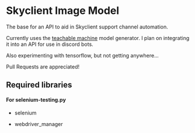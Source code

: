 # Skyclient Image Model

The base for an API to aid in Skyclient support channel automation.

Currently uses the [teachable machine](https://teachablemachine.withgoogle.com/train/image) model generator. I plan on integrating it into an API for use in discord bots.

Also experimenting with tensorflow, but not getting anywhere...

Pull Requests are appreciated!

## Required libraries

#### For **__selenium-testing.py__**

- selenium

- webdriver_manager